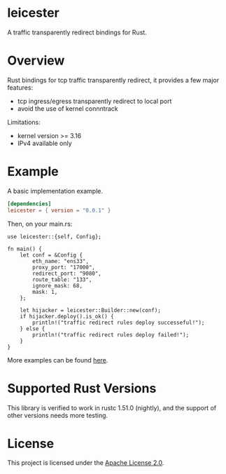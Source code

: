 # leicester
A traffic transparently redirect bindings for Rust.

# Overview
Rust bindings for tcp traffic transparently redirect, it provides a few major features:
* tcp ingress/egress transparently redirect to local port
* avoid the use of kernel connntrack

Limitations:
* kernel version >= 3.16
* IPv4 available only

# Example
A basic implementation example.

```toml
[dependencies]
leicester = { version = "0.0.1" }
```

Then, on your main.rs:
```rust,no_run
use leicester::{self, Config};

fn main() {
    let conf = &Config {
        eth_name: "ens33",
        proxy_port: "17000",
        redirect_port: "9080",
        route_table: "133",
        ignore_mask: 68,
        mask: 1,
    };

    let hijacker = leicester::Builder::new(conf);
    if hijacker.deploy().is_ok() {
        println!("traffic redirect rules deploy successeful!");
    } else {
        println!("traffic redirect rules deploy failed!");
    }
}

```

More examples can be found [here](https://github.com/ostraca/leicester/tree/main/examples).

# Supported Rust Versions
This library is verified to work in rustc 1.51.0 (nightly), and the support of other versions needs more testing.

# License
This project is licensed under the [Apache License 2.0](https://github.com/ostraca/leicester/blob/main/LICENSE).
